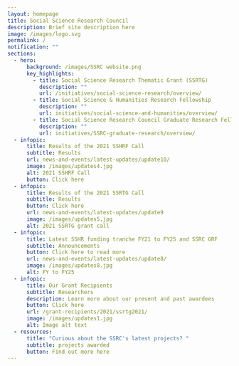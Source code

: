 ```yaml
---
layout: homepage
title: Social Science Research Council
description: Brief site description here
image: /images/logo.svg
permalink: /
notification: ""
sections:
  - hero:
      background: /images/SSRC website.png
      key_highlights:
        - title: Social Science Research Thematic Grant (SSRTG)
          description: ""
          url: /initiatives/social-science-research/overview/
        - title: Social Science & Humanities Research Fellowship
          description: ""
          url: initiatives/social-science-and-humanities/overview/
        - title: Social Science Research Council Graduate Research Fellowship
          description: ""
          url: initiatives/SSRC-graduate-research/overview/
  - infopic:
      title: Results of the 2021 SSHRF Call
      subtitle: Results
      url: news-and-events/latest-updates/update10/
      image: /images/updates4.jpg
      alt: 2021 SSHRF Call
      button: Click here
  - infopic:
      title: Results of the 2021 SSRTG Call
      subtitle: Results
      button: Click here
      url: news-and-events/latest-updates/update9
      image: /images/updates5.jpg
      alt: 2021 SSRTG grant call
  - infopic:
      title: Latest SSHR funding tranche FY21 to FY25 and SSRC GRF
      subtitle: Announcements
      button: Click here to read more
      url: news-and-events/latest-updates/update8/
      image: /images/updates8.jpg
      alt: FY to FY25
  - infopic:
      title: Our Grant Recipients
      subtitle: Researchers
      description: Learn more about our present and past awardees
      button: Click here
      url: /grant-recipients/2021/ssrtg2021/
      image: /images/updates1.jpg
      alt: Image alt text
  - resources:
      title: "Curious about the SSRC's latest projects? "
      subtitle: projects awarded
      button: Find out more here
---
```

